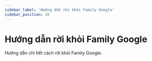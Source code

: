 ```yaml
---
sidebar_label: 'Hướng dẫn rời khỏi Family Google'
sidebar_position: 20
---
```


# Hướng dẫn rời khỏi Family Google

Hướng dẫn chi tiết cách rời khỏi Family Google.